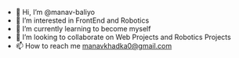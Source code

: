 - 👋 Hi, I’m @manav-baliyo
- 👀 I’m interested in FrontEnd and Robotics
- 🌱 I’m currently learning to become myself
- 💞️ I’m looking to collaborate on Web Projects and Robotics Projects
- 📫 How to reach me manavkhadka0@gmail.com

<!---
manav-baliyo/manav-baliyo is a ✨ special ✨ repository because its `README.md` (this file) appears on your GitHub profile.
You can click the Preview link to take a look at your changes.
--->
